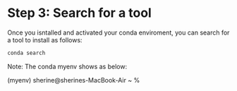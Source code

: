 # Step 3: Search for a tool 

Once you isntalled and activated your conda enviroment, you can search for a tool to install as follows: 

```bash
conda search 

```
Note: The conda myenv shows as below:
 
(myenv) sherine@sherines-MacBook-Air ~ % 
